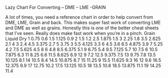 Lazy Chart For Converting – DME – LME -GRAIN

A lot of times, you need a reference chart in order to help convert from DME, LME, Grain and back.   This makes super fast work of converting LME and DME as well as grains.   Honestly this is one of the better cheat sheets that I’ve seen.  Really does make fast work when you’re in a pinch.
Grain           Liquid           Dry
1           0.75              0.6
1.5           1.125           0.9
2           1.5               1.2
2.5           1.875           1.5
3           2.25              1.8
3.5           2.625           2.1
4           3                 2.4
4.5           3.375           2.7
5           3.75                3
5.5           4.125           3.3
6           4.5               3.6
6.5           4.875           3.9
7           5.25              4.2
7.5           5.625           4.5
8           6                 4.8
8.5           6.375           5.1
9           6.75              5.4
9.5           7.125           5.7
10           7.5              6
10.5           7.875          6.3
11           8.25             6.6
11.5           8.625          6.9
12           9                7.2
12.5           9.375          7.5
13           9.75             7.8
13.5           10.125         8.1
14           10.5             8.4
14.5           10.875         8.7
15           11.25            9
15.5           11.625         9.3
16           12               9.6
16.5           12.375         9.9
17           12.75            10.2
17.5           13.125         10.5
18           13.5             10.8
18.5           13.875         11.1
19           14.25            11.4
